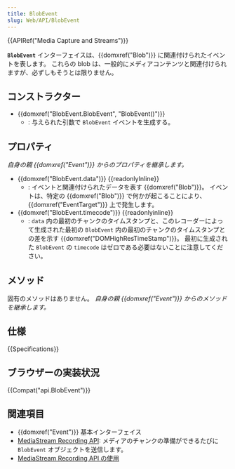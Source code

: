 ```yaml
---
title: BlobEvent
slug: Web/API/BlobEvent
---
```


{{APIRef("Media Capture and Streams")}}

**`BlobEvent`** インターフェイスは、{{domxref("Blob")}} に関連付けられたイベントを表します。 これらの blob は、一般的にメディアコンテンツと関連付けられますが、必ずしもそうとは限りません。

## コンストラクター

- {{domxref("BlobEvent.BlobEvent", "BlobEvent()")}}
  - : 与えられた引数で `BlobEvent` イベントを生成する。

## プロパティ

_自身の親 {{domxref("Event")}} からのプロパティを継承します。_

- {{domxref("BlobEvent.data")}} {{readonlyInline}}
  - : イベントと関連付けられたデータを表す {{domxref("Blob")}}。 イベントは、特定の {{domxref("Blob")}} で何かが起こることにより、{{domxref("EventTarget")}} 上で発生します。
- {{domxref("BlobEvent.timecode")}} {{readonlyinline}}
  - : `data` 内の最初のチャンクのタイムスタンプと、このレコーダーによって生成された最初の `BlobEvent` 内の最初のチャンクのタイムスタンプとの差を示す {{domxref("DOMHighResTimeStamp")}}。 最初に生成された `BlobEvent` の `timecode` はゼロである必要はないことに注意してください。

## メソッド

固有のメソッドはありません。 _自身の親 {{domxref("Event")}} からのメソッドを継承します。_

## 仕様

{{Specifications}}

## ブラウザーの実装状況

{{Compat("api.BlobEvent")}}

## 関連項目

- {{domxref("Event")}} 基本インターフェイス
- [MediaStream Recording API](/ja/docs/Web/API/MediaStream_Recording_API): メディアのチャンクの準備ができるたびに `BlobEvent` オブジェクトを送信します。
- [MediaStream Recording API の使用](/ja/docs/Web/API/MediaStream_Recording_API/Using_the_MediaStream_Recording_API)
